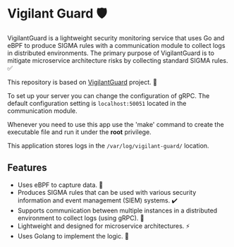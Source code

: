 # Vigilant Guard 🛡️
VigilantGuard is a lightweight security monitoring service that uses Go and eBPF to produce SIGMA rules with a communication module to collect logs in distributed environments. The primary purpose of VigilantGuard is to mitigate microservice architecture risks by collecting standard SIGMA rules. ✅

This repository is based on [VigilantGuard](https://github.com/Arsh1101/VigilantGuard) project. 📌

To set up your server you can change the configuration of gRPC. The default configuration setting is `localhost:50051` located in the communication module.

Whenever you need to use this app use the 'make' command to create the executable file and run it under the **root** privilege.

This application stores logs in the `/var/log/vigilant-guard/` location.

## Features
- Uses eBPF to capture data. 🐝
- Produces SIGMA rules that can be used with various security information and event management (SIEM) systems. ✔️
- Supports communication between multiple instances in a distributed environment to collect logs (using gRPC). 📡
- Lightweight and designed for microservice architectures. ⚡
- Uses Golang to implement the logic. 🐹
